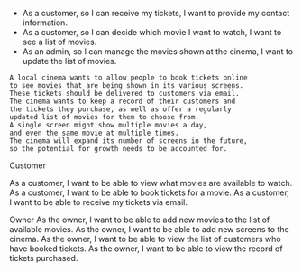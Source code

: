 - As a customer, so I can receive my tickets, I want to provide my contact information.
- As a customer, so I can decide which movie I want to watch, I want to see a list of movies.
- As an admin, so I can manage the movies shown at the cinema, I want to update the list of movies.

```
A local cinema wants to allow people to book tickets online
to see movies that are being shown in its various screens.
These tickets should be delivered to customers via email.
The cinema wants to keep a record of their customers and
the tickets they purchase, as well as offer a regularly
updated list of movies for them to choose from.
A single screen might show multiple movies a day,
and even the same movie at multiple times.
The cinema will expand its number of screens in the future,
so the potential for growth needs to be accounted for.
```
Customer

As a customer, I want to be able to view what movies are available to watch.
As a customer, I want to be able to book tickets for a movie.
As a customer, I want to be able to receive my tickets via email.

Owner
As the owner, I want to be able to add new movies to the list of available movies.
As the owner, I want to be able to add new screens to the cinema.
As the owner, I want to be able to view the list of customers who have booked tickets.
As the owner, I want to be able to view the record of tickets purchased.

